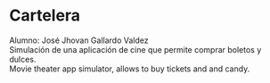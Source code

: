 # Cartelera
Alumno: José Jhovan Gallardo Valdez  
Simulación de una aplicación de cine que permite comprar boletos y dulces.  
Movie theater app simulator, allows to buy tickets and and candy.

